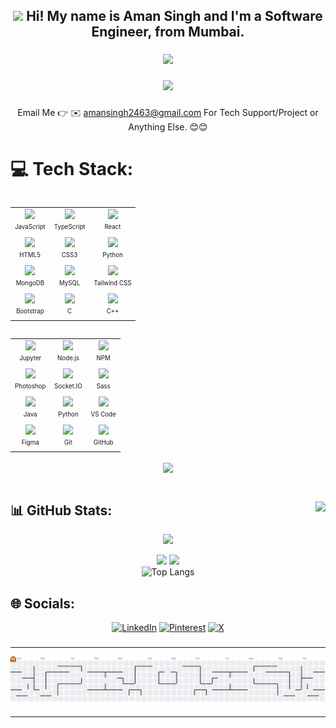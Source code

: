 <h2 align="center"><img src="https://raw.githubusercontent.com/MartinHeinz/MartinHeinz/master/wave.gif" width="30"  /> Hi! My name is Aman Singh and I'm a Software Engineer, from Mumbai.</h2>

###

<div align="center">
  <img height="150" src="https://media.giphy.com/media/M9gbBd9nbDrOTu1Mqx/giphy.gif"  />
</div>

###

<div align="center">

![](https://quotes-github-readme.vercel.app/api?type=horizontal&theme=radical)
  
</div>

###

<div align="center">
  Email Me 👉 ✉️ <a href="mailto:amansingh2463@gmail.com">amansingh2463@gmail.com</a>  For Tech Support/Project or Anything Else. 😊😊
</div>

###

# 💻 Tech Stack:
<div align="center"> 

<table align="left">
  <tr>
    <td align="center"><img height='30' src="https://cdn.jsdelivr.net/gh/devicons/devicon/icons/javascript/javascript-original.svg"><br><sub><sup>JavaScript</sub></sup></td>
    <td align="center"><img height='30' src="https://cdn.jsdelivr.net/gh/devicons/devicon/icons/typescript/typescript-original.svg"><br><sub><sup>TypeScript</sub></sup></td>
    <td align="center"><img height='30' src="https://cdn.jsdelivr.net/gh/devicons/devicon/icons/react/react-original.svg"><br><sub><sup>React</sub></sup></td>
  </tr>

  <tr>
    <td align="center"><img height='30' src="https://cdn.jsdelivr.net/gh/devicons/devicon/icons/html5/html5-original.svg"><br><sub><sup>HTML5</sub></sup></td>
    <td align="center"><img height='30' src="https://cdn.jsdelivr.net/gh/devicons/devicon/icons/css3/css3-original.svg"><br><sub><sup>CSS3</sub></sup></td>
    <td align="center"><img height='30' src="https://cdn.jsdelivr.net/gh/devicons/devicon/icons/python/python-original.svg"><br><sub><sup>Python</sub></sup></td>
  </tr>

  <tr>
    <td align="center"><img height='30' src="https://skillicons.dev/icons?i=mongodb"><br><sub><sup>MongoDB</sub></sup></td>
    <td align="center"><img height='30' src="https://cdn.jsdelivr.net/gh/devicons/devicon/icons/mysql/mysql-original.svg"><br><sub><sup>MySQL</sub></sup></td>
    <td align="center"><img height='30' src="https://cdn.jsdelivr.net/gh/devicons/devicon/icons/tailwindcss/tailwindcss-original-wordmark.svg"><br><sub><sup>Tailwind CSS</sub></sup></td>
  </tr>

  <tr>
    <td align="center"><img height='30' src="https://cdn.jsdelivr.net/gh/devicons/devicon/icons/bootstrap/bootstrap-original.svg"><br><sub><sup>Bootstrap</sub></sup></td>
    <td align="center"><img height='30' src="https://cdn.jsdelivr.net/gh/devicons/devicon/icons/c/c-original.svg"><br><sub><sup>C</sub></sup></td>
    <td align="center"><img height='30' src="https://cdn.jsdelivr.net/gh/devicons/devicon/icons/cplusplus/cplusplus-original.svg"><br><sub><sup>C++</sub></sup></td>
  </tr>
</table>

<table align="right">
  <tr>
    <td align="center"><img height='30' src="https://cdn.jsdelivr.net/gh/devicons/devicon/icons/jupyter/jupyter-original.svg"><br><sub><sup>Jupyter</sub></sup></td>
    <td align="center"><img height='30' src="https://cdn.jsdelivr.net/gh/devicons/devicon/icons/nodejs/nodejs-original.svg"><br><sub><sup>Node.js</sub></sup></td>
    <td align="center"><img height='30' src="https://cdn.jsdelivr.net/gh/devicons/devicon/icons/npm/npm-original-wordmark.svg"><br><sub><sup>NPM</sub></sup></td>
  </tr>

  <tr>
    <td align="center"><img height='30' src="https://cdn.jsdelivr.net/gh/devicons/devicon/icons/photoshop/photoshop-plain.svg"><br><sub><sup>Photoshop</sub></sup></td>
    <td align="center"><img height='30' src="https://cdn.jsdelivr.net/gh/devicons/devicon/icons/socketio/socketio-original.svg"><br><sub><sup>Socket.IO</sub></sup></td>
    <td align="center"><img height='30' src="https://cdn.jsdelivr.net/gh/devicons/devicon/icons/sass/sass-original.svg"><br><sub><sup>Sass</sub></sup></td>
  </tr>

  <tr>
    <td align="center"><img height='30' src="https://cdn.jsdelivr.net/gh/devicons/devicon/icons/java/java-original.svg"><br><sub><sup>Java</sub></sup></td>
    <td align="center"><img height='30' src="https://cdn.jsdelivr.net/gh/devicons/devicon/icons/python/python-original.svg"><br><sub><sup>Python</sub></sup></td>
    <td align="center"><img height='30' src="https://skillicons.dev/icons?i=vscode"><br><sub><sup>VS Code</sub></sup></td>
  </tr>
  <tr>
    <td align="center"><img height='30' src="https://cdn.jsdelivr.net/gh/devicons/devicon/icons/figma/figma-original.svg"><br><sub><sup>Figma</sub></sup></td>
    <td align="center"><img height='30' src="https://cdn.jsdelivr.net/gh/devicons/devicon/icons/git/git-original.svg"><br><sub><sup>Git</sub></sup></td>
    <td align="center"><img height='30' src="https://cdn.jsdelivr.net/gh/devicons/devicon/icons/github/github-original.svg"><br><sub><sup>GitHub</sub></sup></td>
  </tr>
</table>

<div align="center">  
<br>
<img align="center" width="30%"  src="https://media.tenor.com/BFicsAlUcYkAAAAi/anime-dance.gif" />
</div>

</div>

<br clear="both" />

## 📊 GitHub Stats:  <img align="right" src="https://visitor-badge.laobi.icu/badge?page_id=amn-6n.amn-6n&"  />


<div align="center">

![](https://github-profile-trophy.vercel.app/?username=amn-6n&theme=radical&no-frame=false&no-bg=false&margin-w=4)<br>


![](https://nirzak-streak-stats.vercel.app/?user=amn-6n&theme=transparent&hide_border=false)
![](https://github-readme-stats.vercel.app/api?username=amn-6n&theme=transparent&hide_border=false&include_all_commits=true&count_private=true)<br />
![Top Langs](https://github-readme-stats.vercel.app/api/top-langs/?username=amn-6n&theme=transparent&hide_border=false&include_all_commits=true&count_private=true&layout=compact)
</div>

###

## 🌐 Socials:
<div align="center">
  
[![LinkedIn](https://img.shields.io/badge/LinkedIn-%230077B5.svg?logo=linkedin&logoColor=white)](https://linkedin.com/in/https://www.linkedin.com/in/amn6n/) [![Pinterest](https://img.shields.io/badge/Pinterest-%23E60023.svg?logo=Pinterest&logoColor=white)](https://pinterest.com/https://in.pinterest.com/amn6n/) [![X](https://img.shields.io/badge/X-black.svg?logo=X&logoColor=white)](https://x.com/https://x.com/amn_6n)

</div>

###

<hr>

<picture>
  <source media="(prefers-color-scheme: dark)" srcset="https://raw.githubusercontent.com/amn-6n/amn-6n/output/pacman-contribution-graph-dark.svg">
  <source media="(prefers-color-scheme: light)" srcset="https://raw.githubusercontent.com/amn-6n/amn-6n/output/pacman-contribution-graph.svg">
  <img alt="pacman contribution graph" src="https://raw.githubusercontent.com/amn-6n/amn-6n/output/pacman-contribution-graph.svg">
</picture>

<hr>

<br clear="both">
